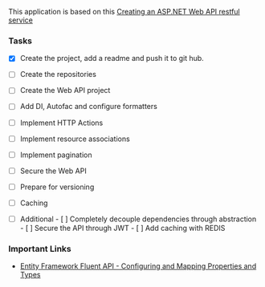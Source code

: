 This application is based on this [Creating an ASP.NET Web API restful service](http://bitoftech.net/2013/11/25/detailed-tutorial-building-asp-net-web-api-restful-service)

### Tasks
- [x] Create the project, add a readme and push it to git hub.
- [ ] Create the repositories
- [ ] Create the Web API project
- [ ] Add DI, Autofac and configure formatters
- [ ] Implement HTTP Actions
- [ ] Implement resource associations
- [ ] Implement pagination
- [ ] Secure the Web API
- [ ] Prepare for versioning
- [ ] Caching
- [ ] Additional
      - [ ] Completely decouple dependencies through abstraction
      - [ ] Secure the API through JWT
      - [ ] Add caching with REDIS
	 	 

### Important Links
- [Entity Framework Fluent API - Configuring and Mapping Properties and Types](https://msdn.microsoft.com/en-us/data/jj591617.aspx)